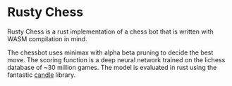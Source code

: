 # Rusty Chess 

Rusty Chess is a rust implementation of a chess bot that is written with WASM compilation in mind.

The chessbot uses minimax with alpha beta pruning to decide the best move. The scoring function is a deep neural network trained on the lichess database of ~30 million games. The model is evaluated in rust using the fantastic [candle](https://github.com/huggingface/candle) library.
